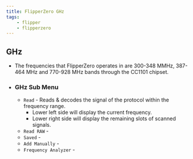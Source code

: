 ```yaml
---
title: FlipperZero GHz
tags:
    - flipper
    - flipperzero
---
```

## GHz

- The frequencies that FlipperZero operates in are 300-348 MMHz, 387-464 MHz and 770-928 MHz bands through the CC1101 chipset.
- ### GHz Sub Menu
  - `Read` - Reads & decodes the signal of the protocol within the frequency range.
    - Lower left side will display the current frequency.
    - Lower right side will display the remaining slots of scanned signals.
  - `Read RAW` - 
  - `Saved` - 
  - `Add Manually` -
  - `Frequency Analyzer` -   
